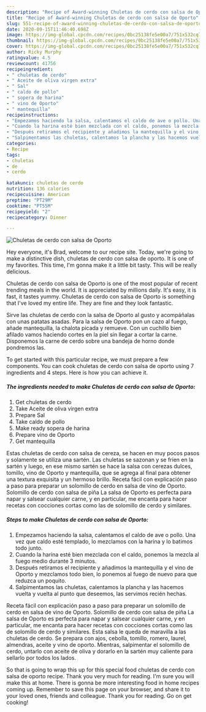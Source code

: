 ```yaml
---
description: "Recipe of Award-winning Chuletas de cerdo con salsa de Oporto"
title: "Recipe of Award-winning Chuletas de cerdo con salsa de Oporto"
slug: 551-recipe-of-award-winning-chuletas-de-cerdo-con-salsa-de-oporto
date: 2020-09-15T11:46:40.698Z
image: https://img-global.cpcdn.com/recipes/0bc25138fe5e00a7/751x532cq70/chuletas-de-cerdo-con-salsa-de-oporto-foto-principal.jpg
thumbnail: https://img-global.cpcdn.com/recipes/0bc25138fe5e00a7/751x532cq70/chuletas-de-cerdo-con-salsa-de-oporto-foto-principal.jpg
cover: https://img-global.cpcdn.com/recipes/0bc25138fe5e00a7/751x532cq70/chuletas-de-cerdo-con-salsa-de-oporto-foto-principal.jpg
author: Ricky Murphy
ratingvalue: 4.5
reviewcount: 41756
recipeingredient:
- " chuletas de cerdo"
- " Aceite de oliva virgen extra"
- " Sal"
- " caldo de pollo"
- " sopera de harina"
- " vino de Oporto"
- " mantequilla"
recipeinstructions:
- "Empezamos haciendo la salsa, calentamos el caldo de ave o pollo. Una vez que caldo esté templado, lo mezclamos con la harina y lo batimos todo junto."
- "Cuando la harina esté bien mezclada con el caldo, ponemos la mezcla al fuego medio durante 3 minutos."
- "Después retiramos el recipiente y añadimos la mantequilla y el vino de Oporto y mezclamos todo bien, lo ponemos al fuego de nuevo para que reduzca un poquito."
- "Salpimentamos las chuletas, calentamos la plancha y las hacemos vuelta y vuelta al punto que deseemos, las servimos recién hechas."
categories:
- Recipe
tags:
- chuletas
- de
- cerdo

katakunci: chuletas de cerdo 
nutrition: 136 calories
recipecuisine: American
preptime: "PT29M"
cooktime: "PT55M"
recipeyield: "2"
recipecategory: Dinner

---
```



![Chuletas de cerdo con salsa de Oporto](https://img-global.cpcdn.com/recipes/0bc25138fe5e00a7/751x532cq70/chuletas-de-cerdo-con-salsa-de-oporto-foto-principal.jpg)

Hey everyone, it's Brad, welcome to our recipe site. Today, we're going to make a distinctive dish, chuletas de cerdo con salsa de oporto. It is one of my favorites. This time, I'm gonna make it a little bit tasty. This will be really delicious.

Chuletas de cerdo con salsa de Oporto is one of the most popular of recent trending meals in the world. It is appreciated by millions daily. It's easy, it is fast, it tastes yummy. Chuletas de cerdo con salsa de Oporto is something that I've loved my entire life. They are fine and they look fantastic.

Sirve las chuletas de cerdo con la salsa de Oporto al gusto y acompáñalas con unas patatas asadas. Para la salsa de Oporto pon un cazo al fuego, añade mantequilla, la chalota picada y remueve. Con un cuchillo bien afilado vamos haciendo cortes en la piel sin llegar a cortar la carne. Disponemos la carne de cerdo sobre una bandeja de horno donde pondremos las.


To get started with this particular recipe, we must prepare a few components. You can cook chuletas de cerdo con salsa de oporto using 7 ingredients and 4 steps. Here is how you can achieve it.

<!--inarticleads1-->

##### The ingredients needed to make Chuletas de cerdo con salsa de Oporto:

1. Get  chuletas de cerdo
1. Take  Aceite de oliva virgen extra
1. Prepare  Sal
1. Take  caldo de pollo
1. Make ready  sopera de harina
1. Prepare  vino de Oporto
1. Get  mantequilla


Estas chuletas de cerdo con salsa de cereza, se hacen en muy pocos pasos y solamente se utiliza una sartén. Las chuletas se sazonan y se fríen en la sartén y luego, en ese mismo sartén se hace la salsa con cerezas dulces, tomillo, vino de Oporto y mantequilla, que se agrega al final para obtener una textura exquisita y un hermoso brillo. Receta fácil con explicación paso a paso para preparar un solomillo de cerdo en salsa de vino de Oporto. Solomillo de cerdo con salsa de piña La salsa de Oporto es perfecta para napar y salsear cualquier carne, y en particular, me encanta para hacer recetas con cocciones cortas como las de solomillo de cerdo y similares. 

<!--inarticleads2-->

##### Steps to make Chuletas de cerdo con salsa de Oporto:

1. Empezamos haciendo la salsa, calentamos el caldo de ave o pollo. Una vez que caldo esté templado, lo mezclamos con la harina y lo batimos todo junto.
1. Cuando la harina esté bien mezclada con el caldo, ponemos la mezcla al fuego medio durante 3 minutos.
1. Después retiramos el recipiente y añadimos la mantequilla y el vino de Oporto y mezclamos todo bien, lo ponemos al fuego de nuevo para que reduzca un poquito.
1. Salpimentamos las chuletas, calentamos la plancha y las hacemos vuelta y vuelta al punto que deseemos, las servimos recién hechas.


Receta fácil con explicación paso a paso para preparar un solomillo de cerdo en salsa de vino de Oporto. Solomillo de cerdo con salsa de piña La salsa de Oporto es perfecta para napar y salsear cualquier carne, y en particular, me encanta para hacer recetas con cocciones cortas como las de solomillo de cerdo y similares. Esta salsa le queda de maravilla a las chuletas de cerdo. Se prepara con ajos, cebolla, tomillo, romero, laurel, almendras, aceite y vino de oporto. Mientras, salpimentar el solomillo de cerdo, untarlo con aceite de oliva y dorarlo en la sartén muy caliente para sellarlo por todos los lados. 

So that is going to wrap this up for this special food chuletas de cerdo con salsa de oporto recipe. Thank you very much for reading. I'm sure you will make this at home. There is gonna be more interesting food in home recipes coming up. Remember to save this page on your browser, and share it to your loved ones, friends and colleague. Thank you for reading. Go on get cooking!
